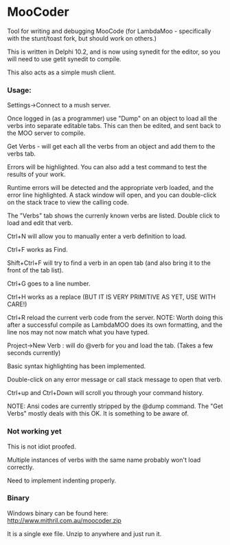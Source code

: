# MooCoder
Tool for writing and debugging MooCode (for LambdaMoo - specifically with the stunt/toast fork, but should work on others.)

This is written in Delphi 10.2, and is now using synedit for the editor, so you will need to use getit synedit to compile.

This also acts as a simple mush client.

### Usage:
  Settings->Connect to a mush server.
  
 Once logged in (as a programmer) use "Dump" on an object to load all the verbs into separate editable tabs. This can then be edited, and sent back to the MOO server to compile.
 
 Get Verbs - will get each all the verbs from an object and add them to the verbs tab.
 
 Errors will be highlighted.
 You can also add a test command to test the results of your work.
 
 Runtime errors will be detected and the appropriate verb loaded, and the error line highlighted. A stack window will open, and you can double-click on the stack trace to view the calling code.
 
 The "Verbs" tab shows the currenly known verbs are listed. Double click to load and edit that verb.
 
 Ctrl+N will allow you to manually enter a verb definition to load.
 
 Ctrl+F works as Find.

 Shift+Ctrl+F will try to find a verb in an open tab (and also bring it to the front of the tab list).
 
 Ctrl+G goes to a line number.

 Ctrl+H works as a replace (BUT IT IS VERY PRIMITIVE AS YET, USE WITH CARE!)

 Ctrl+R reload the current verb code from the server. NOTE: Worth doing this after a successful compile as LambdaMOO does its own formatting, and the line nos may not now match what you have typed.
 
 Project->New Verb : will do @verb for you and load the tab. (Takes a few seconds currently)
 
 Basic syntax highlighting has been implemented.

 Double-click on any error message or call stack message to open that verb.

Ctrl+up and Ctrl+Down will scroll you through your command history.
 
NOTE: Ansi codes are currently stripped by the @dump command. The "Get Verbs" mostly deals with this OK. It is something to be aware of.
 
### Not working yet 
 This is not idiot proofed.
 
 Multiple instances of verbs with the same name probably won't load correctly.
 
 Need to implement indenting properly.

### Binary
Windows binary can be found here: 
http://www.mithril.com.au/moocoder.zip

It is a single exe file. Unzip to anywhere and just run it.
 
 

